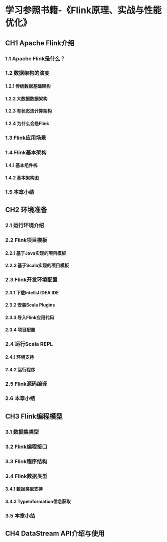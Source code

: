 # 学习参照书籍-《Flink原理、实战与性能优化》
## CH1 Apache Flink介绍
### 1.1 Apache Flink是什么？
### 1.2 数据架构的演变
#### 1.2.1 传统数据基础架构
#### 1.2.2 大数据数据架构
#### 1.2.3 有状态流计算架构
#### 1.2.4 为什么会是Flink
### 1.3 Flink应用场景
### 1.4 Flink基本架构
#### 1.4.1 基本组件栈
#### 1.4.2 基本架构图
### 1.5 本章小结
## CH2 环境准备
### 2.1 运行环境介绍
### 2.2 Flink项目模板
#### 2.2.1 基于Java实现的项目模板
#### 2.2.2 基于Scala实现的项目模板
### 2.3 Flink开发环境配置
#### 2.3.1 下载IntelliJ IDEA IDE
#### 2.3.2 安装Scala Plugins
#### 2.3.3 导入Flink应用代码
#### 2.3.4 项目配置
### 2.4 运行Scala REPL
#### 2.4.1 环境支持
#### 2.4.2 运行程序
### 2.5 Flink源码编译
### 2.6 本章小结
## CH3 Flink编程模型
### 3.1 数据集类型
### 3.2 Flink编程接口
### 3.3 Flink程序结构
### 3.4 Flink数据类型
#### 3.4.1 数据类型支持
#### 3.4.2 TypeInformation信息获取
### 3.5 本章小结
## CH4 DataStream API介绍与使用
